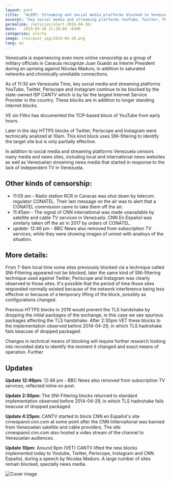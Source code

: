 ```yaml
---
layout: post
title:  "ALERT: Streaming and social media platforms blocked in Venezuela during uprising"
excerpt: "key social media and streaming platforms YouTube, Twitter, Periscope and Instagram continue to be blocked by the state-owned ISP CANTV"
permalink: /noticias/alert-2019-04-30/
date:   2019-04-30 11:20:00 -0400
categories: alerta
image: /res/post_img/2019-04-30.png
lang: en
---
```


Venezuela is experiencing even more online censorship as a group of military officials in Caracas recognize Juan Guaidó as Interim President during an uprising against Nicolas Maduro, in addition to saturated networks and chronically unreliable connections.

As of 11:30 am Venezuela Time, key social media and streaming platforms YouTube, Twitter, Periscope and Instagram continue to be blocked by the state-owned ISP CANTV which is by far the largest Internet Service Provider in the country. These blocks are in addition to longer standing internet blocks.

VE sin Filtro has documented the TCP-based block of YouTube from early hours.

Later in the day HTTPS blocks of Twitter, Periscope and Instagram were technically analized at 10am. This kind block uses SNI-filtering to identify the target site but is only partially effective.

In addition to social media and streaming platforms Venezuela censors many media and news sites, including local and international news websites as well as Venezuelan streaming news media that started in response to the lack of independent TV in Venezuela.

## Other kinds of censorship:

- 11:05 am - Radio station RCR in Caracas was shut down by telecom regulator CONATEL. Their last message on the air was to alert that a CONATEL commission came to take them off the air.
- 11:45am - The signal of CNN international was made unavailable by satellite and cable TV services in Venezuela. CNN En Español was similarly taken off the air in 2017 by orders of CONATEL.
- *update:* 12:46 pm - BBC News also removed from subscription TV services, while they were showing images of unrest with analisys of the situation.

## More details:

From 7-9am local time some sites previously blocked via a technique called SNI-Filtering appeared not be blocked, later the same kind of SNI-filtering technique used against Twitter, Periscope and Instagram was clearly observed to those sites. It's possible that the period of time those sites responded normally existed because of the network interference being less effective or because of a temporary lifting of the block, possibly as configurations changed.

Previous HTTPS blocks in 2019 would prevent the TLS handshake by dropping the initial packages of the exchange, in this case we see spurious packages affecting the TLS handshake. After 2:30pm VET these blocks to the implementation observed before 2014-04-29, in which TLS hadnshake fails beacuse of dropped packaged.

Changes in technical means of blocking will require further research looking into recorded data to identify the moment it changed and exact means of operation. Further

## Updates

**Update 12:46pm:** 12:46 pm - BBC News also removed from subscription TV services, reflected inline on post.

**Update 2:30pm:** The SNI-Filtering blocks returned to standard implementation observed before 2014-04-29, in which TLS hadnshake fails beacuse of dropped packaged.

**Update 4:25pm:** CANTV started to block CNN en Español's site cnnespanol.cnn.com at some point after the CNN Intlernaitonal was banned from Venezuelan satellite and cable providers. The site cnnespanol.cnn.com also hosted a video stream of the channel to Venezuelan audiences.

**Update 10pm:** Around 9pm (VET) CANTV lifted the new blocks implemented today to Youtube, Twitter, Periscope, Instagram and CNN Español, during a speech by Nicolas Maduro. A large number of sites remain blocked, specially news media.


![Cover image](/res/post_img/2019-04-30.png)
